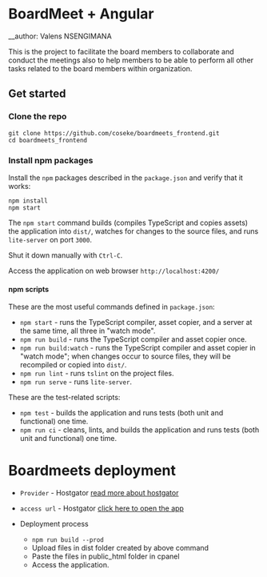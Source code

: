 # BoardMeet + Angular

\_\_author: Valens NSENGIMANA

This is the project to facilitate the board members to collaborate and conduct the meetings also to help members to be able to perform all other tasks related to the board members within organization.

## Get started

### Clone the repo

```shell
git clone https://github.com/coseke/boardmeets_frontend.git
cd boardmeets_frontend
```

### Install npm packages

Install the `npm` packages described in the `package.json` and verify that it works:

```shell
npm install
npm start
```

The `npm start` command builds (compiles TypeScript and copies assets) the application into `dist/`, watches for changes to the source files, and runs `lite-server` on port `3000`.

Shut it down manually with `Ctrl-C`.

Access the application on web browser `http://localhost:4200/`

#### npm scripts

These are the most useful commands defined in `package.json`:

- `npm start` - runs the TypeScript compiler, asset copier, and a server at the same time, all three in "watch mode".
- `npm run build` - runs the TypeScript compiler and asset copier once.
- `npm run build:watch` - runs the TypeScript compiler and asset copier in "watch mode"; when changes occur to source files, they will be recompiled or copied into `dist/`.
- `npm run lint` - runs `tslint` on the project files.
- `npm run serve` - runs `lite-server`.

These are the test-related scripts:

- `npm test` - builds the application and runs tests (both unit and functional) one time.
- `npm run ci` - cleans, lints, and builds the application and runs tests (both unit and functional) one time.

# Boardmeets deployment

- `Provider` - Hostgator [read more about hostgator](https://www.hostgator.com/)
- `access url` - Hostgator [click here to open the app](https://cosekeeboard.com/)

- Deployment process

  - `npm run build --prod`
  - Upload files in dist folder created by above command
  - Paste the files in public_html folder in cpanel
  - Access the application.
